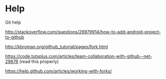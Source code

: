 
# Help

Git help<br/>

http://stackoverflow.com/questions/26979914/how-to-add-android-project-to-github<br/>

http://kbroman.org/github_tutorial/pages/fork.html<br/>

https://code.tutsplus.com/articles/team-collaboration-with-github--net-29876 (read this properly)<br/>

https://help.github.com/articles/working-with-forks/<br/>

<br/>